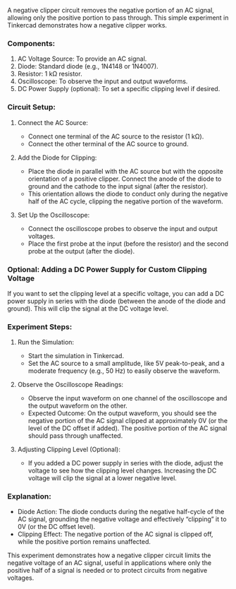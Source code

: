 A negative clipper circuit removes the negative portion of an AC signal, allowing only the positive portion to pass through. This simple experiment in Tinkercad demonstrates how a negative clipper works.

### Components:

1. AC Voltage Source: To provide an AC signal.
2. Diode: Standard diode (e.g., 1N4148 or 1N4007).
3. Resistor: 1 kΩ resistor.
4. Oscilloscope: To observe the input and output waveforms.
5. DC Power Supply (optional): To set a specific clipping level if desired.

### Circuit Setup:

1. Connect the AC Source:
   - Connect one terminal of the AC source to the resistor (1 kΩ).
   - Connect the other terminal of the AC source to ground.

2. Add the Diode for Clipping:
   - Place the diode in parallel with the AC source but with the opposite orientation of a positive clipper. Connect the anode of the diode to ground and the cathode to the input signal (after the resistor).
   - This orientation allows the diode to conduct only during the negative half of the AC cycle, clipping the negative portion of the waveform.

3. Set Up the Oscilloscope:
   - Connect the oscilloscope probes to observe the input and output voltages.
   - Place the first probe at the input (before the resistor) and the second probe at the output (after the diode).

### Optional: Adding a DC Power Supply for Custom Clipping Voltage

If you want to set the clipping level at a specific voltage, you can add a DC power supply in series with the diode (between the anode of the diode and ground). This will clip the signal at the DC voltage level.

### Experiment Steps:

1. Run the Simulation:
   - Start the simulation in Tinkercad.
   - Set the AC source to a small amplitude, like 5V peak-to-peak, and a moderate frequency (e.g., 50 Hz) to easily observe the waveform.

2. Observe the Oscilloscope Readings:
   - Observe the input waveform on one channel of the oscilloscope and the output waveform on the other.
   - Expected Outcome: On the output waveform, you should see the negative portion of the AC signal clipped at approximately 0V (or the level of the DC offset if added). The positive portion of the AC signal should pass through unaffected.

3. Adjusting Clipping Level (Optional):
   - If you added a DC power supply in series with the diode, adjust the voltage to see how the clipping level changes. Increasing the DC voltage will clip the signal at a lower negative level.

### Explanation:

- Diode Action: The diode conducts during the negative half-cycle of the AC signal, grounding the negative voltage and effectively “clipping” it to 0V (or the DC offset level).
- Clipping Effect: The negative portion of the AC signal is clipped off, while the positive portion remains unaffected.

This experiment demonstrates how a negative clipper circuit limits the negative voltage of an AC signal, useful in applications where only the positive half of a signal is needed or to protect circuits from negative voltages.
